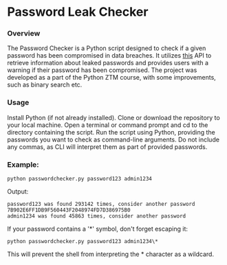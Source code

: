# Password Leak Checker

### Overview

The Password Checker is a Python script designed to check if a given password has been compromised in data breaches. It utilizes [this](https://haveibeenpwned.com/Passwords) API to retrieve information about leaked passwords and provides users with a warning if their password has been compromised.
The project was developed as a part of the Python ZTM course, with some improvements, such as binary search etc.

### Usage

Install Python (if not already installed).
Clone or download the repository to your local machine.
Open a terminal or command prompt and cd to the directory containing the script.
Run the script using Python, providing the passwords you want to check as command-line arguments. Do not include any commas, as CLI will interpret them as part of provided passwords.

### Example:

```python passwordchecker.py password123 admin1234```

Output: 

```
password123 was found 293142 times, consider another password
7B902E6FF1DB9F560443F2048974FD7D386975B0
admin1234 was found 45863 times, consider another password
```

If your password contains a '*' symbol, don't forget escaping it:

```python passwordchecker.py password123 admin1234\*```

This will prevent the shell from interpreting the * character as a wildcard. 
